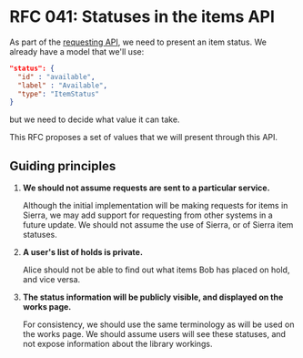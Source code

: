 # RFC 041: Statuses in the items API

As part of the [requesting API](../039-requesting-api-design), we need to present an item status.
We already have a model that we'll use:

```json
"status": {
  "id" : "available",
  "label" : "Available",
  "type": "ItemStatus"
}
```

but we need to decide what value it can take.

This RFC proposes a set of values that we will present through this API.



## Guiding principles

1.  **We should not assume requests are sent to a particular service.**

    Although the initial implementation will be making requests for items in Sierra, we may add support for requesting from other systems in a future update.
    We should not assume the use of Sierra, or of Sierra item statuses.

2.  **A user's list of holds is private.**

    Alice should not be able to find out what items Bob has placed on hold, and vice versa.

3.  **The status information will be publicly visible, and displayed on the works page.**

    For consistency, we should use the same terminology as will be used on the works page.
    We should assume users will see these statuses, and not expose information about the library workings.
